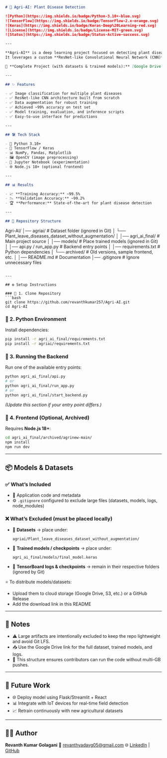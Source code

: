 

```markdown
# 🌾 Agri-AI: Plant Disease Detection

![Python](https://img.shields.io/badge/Python-3.10+-blue.svg)
![TensorFlow](https://img.shields.io/badge/TensorFlow-2.x-orange.svg)
![Keras](https://img.shields.io/badge/Keras-Deep%20Learning-red.svg)
![License](https://img.shields.io/badge/License-MIT-green.svg)
![Status](https://img.shields.io/badge/Status-Active-success.svg)

---

**Agri-AI** is a deep learning project focused on detecting plant diseases from leaf images using computer vision techniques.  
It leverages a custom **ResNet-like Convolutional Neural Network (CNN)** architecture trained on agricultural datasets to classify plant health with high accuracy.

🔗 **Complete Project (with datasets & trained models):** [Google Drive Link](https://drive.google.com/drive/folders/137WIkw3wW4mebUUvjUSQlCkZunJytane)

---

## ✨ Features

- ✅ Image classification for multiple plant diseases  
- ✅ ResNet-like CNN architecture built from scratch  
- ✅ Data augmentation for robust training  
- ✅ Achieved ~99% accuracy on test set  
- ✅ Model training, evaluation, and inference scripts  
- ✅ Easy-to-use interface for predictions  

---

## 🛠️ Tech Stack

- 🐍 Python 3.10+  
- 🔶 TensorFlow / Keras  
- 📊 NumPy, Pandas, Matplotlib  
- 🖼️ OpenCV (image preprocessing)  
- 📓 Jupyter Notebook (experimentation)  
- 🌐 Node.js 18+ (optional frontend)  

---

## 📊 Results

- 📈 **Training Accuracy:** ~99.5%  
- 📉 **Validation Accuracy:** ~99.2%  
- 🏆 **Performance:** State-of-the-art for plant disease detection  

---

## 📂 Repository Structure

```

Agri-AI/
│── agriai/                          # Dataset folder (ignored in Git)
│   └── Plant_leave_diseases_dataset_without_augmentation/
│
│── agri_ai_final/                   # Main project source
│   │── models/                      # Place trained models (ignored in Git)
│   │── api.py / run_app.py          # Backend entry points
│   │── requirements.txt             # Python dependencies
│   └── archived/                    # Old versions, sample frontend, etc.
│
│── README.md                        # Documentation
│── .gitignore                       # Ignore unnecessary files

````

---

## ⚙️ Setup Instructions

### 🔹 1. Clone Repository
```bash
git clone https://github.com/revanthkumar257/Agri-AI.git
cd Agri-AI
````

### 🔹 2. Python Environment

Install dependencies:

```bash
pip install -r agri_ai_final/requirements.txt
pip install -r agriai/requirements.txt
```

### 🔹 3. Running the Backend

Run one of the available entry points:

```bash
python agri_ai_final/api.py
# or
python agri_ai_final/run_app.py
# or
python agri_ai_final/start_backend.py
```

*(Update this section if your entry point differs.)*

### 🔹 4. Frontend (Optional, Archived)

Requires **Node.js 18+**:

```bash
cd agri_ai_final/archived/agrinew-main/
npm install
npm run dev
```

---

## 📦 Models & Datasets

### ✅ What’s Included

* 📂 Application code and metadata
* ⚙️ `.gitignore` configured to exclude large files (datasets, models, logs, node_modules)

### ❌ What’s Excluded (must be placed locally)

* 📁 **Datasets** → place under:

  ```
  agriai/Plant_leave_diseases_dataset_without_augmentation/
  ```
* 🧠 **Trained models / checkpoints** → place under:

  ```
  agri_ai_final/models/final_model.keras
  ```
* 📑 **TensorBoard logs & checkpoints** → remain in their respective folders (ignored by Git)

⭐ To distribute models/datasets:

* Upload them to cloud storage (Google Drive, S3, etc.) or a GitHub Release
* Add the download link in this README

---

## 📝 Notes

* ⚠️ Large artifacts are intentionally excluded to keep the repo lightweight and avoid Git LFS.
* 📥 Use the Google Drive link for the full dataset, trained models, and logs.
* 🔄 This structure ensures contributors can run the code without multi-GB pushes.

---

## 🚀 Future Work

* 🌐 Deploy model using Flask/Streamlit + React
* 📊 Integrate with IoT devices for real-time field detection
* 📈 Retrain continuously with new agricultural datasets

---

## 👨‍💻 Author

**Revanth Kumar Golagani**
📧 [revanthyadavg05@gmail.com](mailto:revanthyadavg05@gmail.com)
🌐 [LinkedIn](https://www.linkedin.com/in/revanth-kumar-golagani) | [GitHub](https://github.com/revanthkumar257)

```

